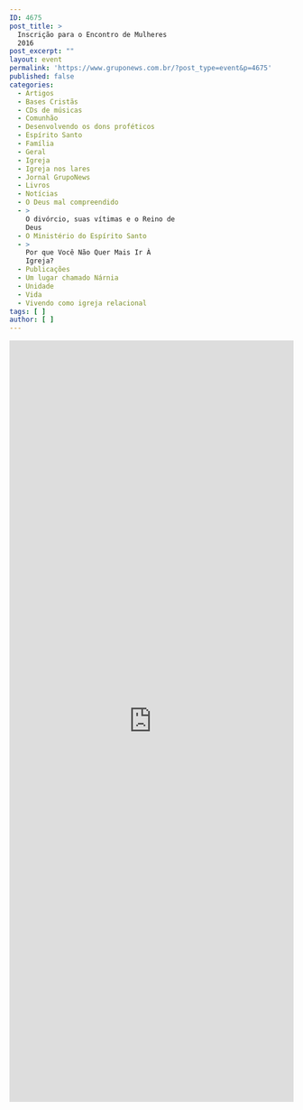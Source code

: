 ```yaml
---
ID: 4675
post_title: >
  Inscrição para o Encontro de Mulheres
  2016
post_excerpt: ""
layout: event
permalink: 'https://www.gruponews.com.br/?post_type=event&p=4675'
published: false
categories:
  - Artigos
  - Bases Cristãs
  - CDs de músicas
  - Comunhão
  - Desenvolvendo os dons proféticos
  - Espírito Santo
  - Família
  - Geral
  - Igreja
  - Igreja nos lares
  - Jornal GrupoNews
  - Livros
  - Notícias
  - O Deus mal compreendido
  - >
    O divórcio, suas vítimas e o Reino de
    Deus
  - O Ministério do Espírito Santo
  - >
    Por que Você Não Quer Mais Ir À
    Igreja?
  - Publicações
  - Um lugar chamado Nárnia
  - Unidade
  - Vida
  - Vivendo como igreja relacional
tags: [ ]
author: [ ]
---
```

<iframe src="https://goo.gl/forms/1dd8zyKzyZgCuqe03" width="100%" height="1350px" frameborder="0" marginwidth="0" marginheight="0">Carregando…</iframe>